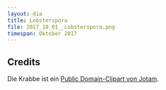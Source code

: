 ```yaml
---
layout: dia
title: Lobsterspora
file: 2017_10_01__Lobsterspora.png
timespan: Oktober 2017
---
```


## Credits

Die Krabbe ist ein [Public Domain-Clipart von Jotam](https://openclipart.org/detail/223269/lobster-stylised).
